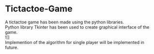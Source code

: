 # Tictactoe-Game
A tictactoe game has been made using the python libraries.</br> Python library Tkinter has been used to create graphical interface of the game.</br>
![][](%20nt_image.png)</br>
Implemention of the algorithm for single player will be implemented in future.

